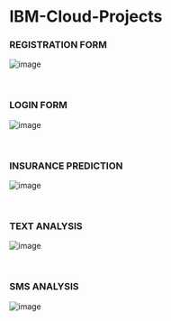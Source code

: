 # IBM-Cloud-Projects
<h3>
REGISTRATION FORM
</h3>

![image](https://user-images.githubusercontent.com/66173499/146626672-7bddf70d-0cd9-42cc-b22e-25d6f792a9d1.png)

<br>

<h3>LOGIN FORM</h3>

![image](https://user-images.githubusercontent.com/66173499/146626709-3c01067b-ee08-4869-ae22-474b0f0f18ba.png)


<br>
<h3>
INSURANCE PREDICTION
</h3>

![image](https://user-images.githubusercontent.com/66173499/146626654-ae5bb104-ef4c-42d6-8e18-a9ec03238f2a.png)

<br>

<h3>
TEXT ANALYSIS
</h3>

![image](https://user-images.githubusercontent.com/66173499/146626774-b7da0a87-44cc-42fd-a5c4-bdce70011247.png)

<br>


<h3>
SMS ANALYSIS
</h3>

![image](https://user-images.githubusercontent.com/66173499/146626748-40f79749-3db1-487d-84de-187f2f6dde23.png)

<br>
